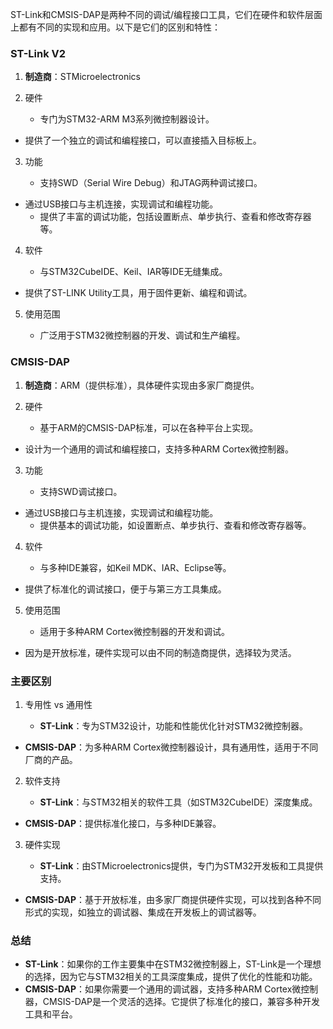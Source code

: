 ST-Link和CMSIS-DAP是两种不同的调试/编程接口工具，它们在硬件和软件层面上都有不同的实现和应用。以下是它们的区别和特性：

### ST-Link V2

1. **制造商**：STMicroelectronics

2. 硬件

   - 专门为STM32-ARM M3系列微控制器设计。
- 提供了一个独立的调试和编程接口，可以直接插入目标板上。
  
3. 功能

   - 支持SWD（Serial Wire Debug）和JTAG两种调试接口。
- 通过USB接口与主机连接，实现调试和编程功能。
   - 提供了丰富的调试功能，包括设置断点、单步执行、查看和修改寄存器等。
   
4. 软件

   - 与STM32CubeIDE、Keil、IAR等IDE无缝集成。
- 提供了ST-LINK Utility工具，用于固件更新、编程和调试。
  
5. 使用范围

   - 广泛用于STM32微控制器的开发、调试和生产编程。

### CMSIS-DAP

1. **制造商**：ARM（提供标准），具体硬件实现由多家厂商提供。

2. 硬件

   - 基于ARM的CMSIS-DAP标准，可以在各种平台上实现。
- 设计为一个通用的调试和编程接口，支持多种ARM Cortex微控制器。
  
3. 功能

   - 支持SWD调试接口。
- 通过USB接口与主机连接，实现调试和编程功能。
   - 提供基本的调试功能，如设置断点、单步执行、查看和修改寄存器等。
   
4. 软件

   - 与多种IDE兼容，如Keil MDK、IAR、Eclipse等。
- 提供了标准化的调试接口，便于与第三方工具集成。
  
5. 使用范围

   - 适用于多种ARM Cortex微控制器的开发和调试。
- 因为是开放标准，硬件实现可以由不同的制造商提供，选择较为灵活。

### 主要区别

1. 专用性 vs 通用性

   - **ST-Link**：专为STM32设计，功能和性能优化针对STM32微控制器。
- **CMSIS-DAP**：为多种ARM Cortex微控制器设计，具有通用性，适用于不同厂商的产品。
2. 软件支持

   - **ST-Link**：与STM32相关的软件工具（如STM32CubeIDE）深度集成。
- **CMSIS-DAP**：提供标准化接口，与多种IDE兼容。
3. 硬件实现

   - **ST-Link**：由STMicroelectronics提供，专门为STM32开发板和工具提供支持。
- **CMSIS-DAP**：基于开放标准，由多家厂商提供硬件实现，可以找到各种不同形式的实现，如独立的调试器、集成在开发板上的调试器等。

### 总结

- **ST-Link**：如果你的工作主要集中在STM32微控制器上，ST-Link是一个理想的选择，因为它与STM32相关的工具深度集成，提供了优化的性能和功能。
- **CMSIS-DAP**：如果你需要一个通用的调试器，支持多种ARM Cortex微控制器，CMSIS-DAP是一个灵活的选择。它提供了标准化的接口，兼容多种开发工具和平台。